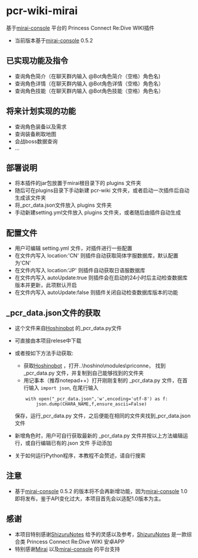 # pcr-wiki-mirai
基于[mirai-console](https://github.com/mamoe/mirai-console) 平台的 Princess Connect Re:Dive WIKI插件
* 当前版本基于[mirai-console](https://github.com/mamoe/mirai-console) 0.5.2

## 已实现功能及指令
* 查询角色简介（在聊天群内输入 @Bot角色简介（空格）角色名)
* 查询角色详情（在聊天群内输入 @Bot角色详情（空格）角色名）
* 查询角色技能（在聊天群内输入 @Bot角色技能（空格）角色名）

## 将来计划实现的功能
* 查询角色装备以及需求
* 查询装备刷取地图
* 会战boss数据查询
* ...

## 部署说明
* 将本插件的jar包放置于mirai根目录下的 plugins 文件夹
* 随后可在plugins目录下手动新建 pcr-wiki 文件夹，或者启动一次插件后自动生成该文件夹
* 将_pcr_data.json文件放入 plugins 文件夹
* 手动新建setting.yml文件放入 plugins 文件夹，或者随后由插件自动生成

## 配置文件
* 用户可编辑 setting.yml 文件，对插件进行一些配置
* 在文件内写入 location:'CN' 则插件自动获取简体字服数据库，默认配置为'CN'
* 在文件内写入 location:'JP' 则插件自动获取日语服数据库
* 在文件内写入 autoUpdate:true 则插件会在启动的24小时后主动检查数据库版本并更新，此项默认开启
* 在文件内写入 autoUpdate:false 则插件关闭自动检查数据库版本的功能

## _pcr_data.json文件的获取
* 这个文件来自[Hoshinobot](https://github.com/Ice-Cirno/HoshinoBot) 的_pcr_data.py文件
* 可直接由本项目relese中下载
* 或者按如下方法手动获取:
    * 获取[Hoshinobot](https://github.com/Ice-Cirno/HoshinoBot) ，打开..\hoshino\modules\priconne，
    找到 _pcr_data.py 文件，并复制到自己能够找到的文件夹
    * 用记事本（推荐notepad++）打开刚刚复制的 _pcr_data.py 文件，在首行输入 
    ```import json```,
    在尾行输入
    ```
        with open("_pcr_data.json",'w',encoding='utf-8') as f:
            json.dump(CHARA_NAME,f,ensure_ascii=False)
    ```
  保存，运行_pcr_data.py 文件，之后便能在相同的文件夹找到_pcr_data.json 文件

* 新增角色时，用户可自行获取最新的 _pcr_data.py 文件并按以上方法编辑运行，或自行编辑已有的.json 文件
手动添加
* 关于如何运行Python程序，本教程不会赘述，请自行搜索  
    
    

## 注意
* 基于[mirai-console](https://github.com/mamoe/mirai-console) 0.5.2 的版本将不会再新增功能，因为[mirai-console](https://github.com/mamoe/mirai-console) 1.0
即将发布，鉴于API变化过大，本项目首先会以适配1.0版本为主。

## 感谢
* 本项目特别感谢[ShizuruNotes](https://github.com/MalitsPlus/ShizuruNotes) 给予的灵感以及参考，[ShizuruNotes](https://github.com/MalitsPlus/ShizuruNotes) 是一款综合类
Princess Connect Re:Dive WIKI 安卓APP
* 特别感谢[Mirai](https://github.com/mamoe/mirai) 以及[mirai-console](https://github.com/mamoe/mirai-console) 的平台支持

